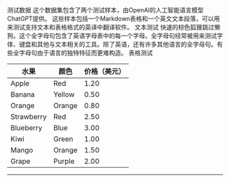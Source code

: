 测试数据
这个数据集包含了两个测试样本，由OpenAI的人工智能语言模型ChatGPT提供。
这些样本包括一个Markdown表格和一个英文文本段落，可以用来测试支持文本和表格格式的英译中翻译软件。
文本测试
快速的棕色狐狸跳过懒狗。这个全字母句包含了英语字母表中的每一个字母。全字母句经常被用来测试字体、键盘和其他与文本相关的工具。除了英语，还有许多其他语言的全字母句。有些全字母句由于语言的独特特征而更难构造。
表格测试

| 水果 | 颜色 | 价格（美元） |
| --- | --- | --- |
| Apple | Red | 1.20 |
| Banana | Yellow | 0.50 |
| Orange | Orange | 0.80 |
| Strawberry | Red | 2.50 |
| Blueberry | Blue | 3.00 |
| Kiwi | Green | 1.00 |
| Mango | Orange | 1.50 |
| Grape | Purple | 2.00 |

---

